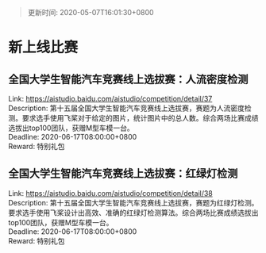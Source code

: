 > 更新时间: 2020-05-07T16:01:30+0800 

# 新上线比赛


## 全国大学生智能汽车竞赛线上选拔赛：人流密度检测
Link: https://aistudio.baidu.com/aistudio/competition/detail/37  
Description: 第十五届全国大学生智能汽车竞赛线上选拔赛，赛题为人流密度检测。要求选手使用飞桨对于给定的图片，统计图片中的总人数。综合两场比赛成绩选拔出top100团队，获赠M型车模一台。  
Deadline: 2020-06-17T08:00:00+0800  
Reward: 特别礼包  

## 全国大学生智能汽车竞赛线上选拔赛：红绿灯检测
Link: https://aistudio.baidu.com/aistudio/competition/detail/38  
Description: 第十五届全国大学生智能汽车竞赛线上选拔赛，赛题为红绿灯检测。要求选手使用飞桨设计出高效、准确的红绿灯检测算法。综合两场比赛成绩选拔出top100团队，获赠M型车模一台。  
Deadline: 2020-06-17T08:00:00+0800  
Reward: 特别礼包  

